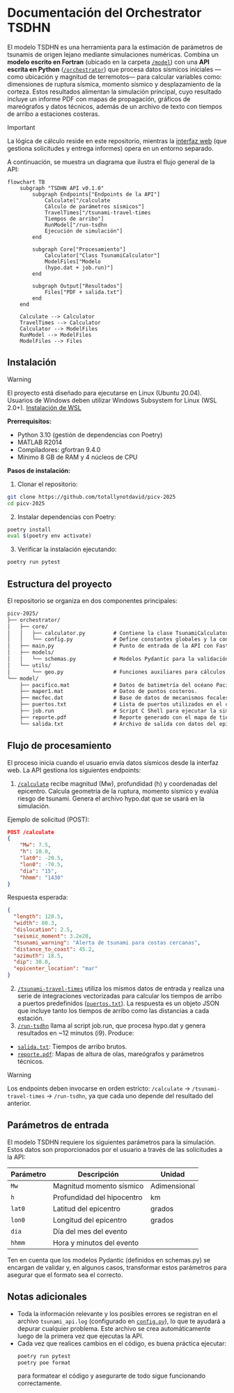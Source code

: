 # Documentación del Orchestrator TSDHN

El modelo TSDHN es una herramienta para la estimación de parámetros de tsunamis de origen lejano mediante simulaciones numéricas. Combina un **modelo escrito en Fortran** (ubicado en la carpeta [`/model`](/model/)) con una **API escrita en Python** ([`/orchestrator`](/orchestrator/)) que procesa datos sísmicos iniciales —como ubicación y magnitud de terremotos— para calcular variables como: dimensiones de ruptura sísmica, momento sísmico y desplazamiento de la corteza. Estos resultados alimentan la simulación principal, cuyo resultado incluye un informe PDF con mapas de propagación, gráficos de mareógrafos y datos técnicos, además de un archivo de texto con tiempos de arribo a estaciones costeras.

> [!IMPORTANT]
> La lógica de cálculo reside en este repositorio, mientras la [interfaz web](https://github.com/totallynotdavid/picv-2025-web) (que gestiona solicitudes y entrega informes) opera en un entorno separado.

A continuación, se muestra un diagrama que ilustra el flujo general de la API:

```mermaid
flowchart TB
    subgraph "TSDHN API v0.1.0"
        subgraph Endpoints["Endpoints de la API"]
            Calculate["/calculate
            Cálculo de parámetros sísmicos"]
            TravelTimes["/tsunami-travel-times
            Tiempos de arribo"]
            RunModel["/run-tsdhn
            Ejecución de simulación"]
        end

        subgraph Core["Procesamiento"]
            Calculator["Class TsunamiCalculator"]
            ModelFiles["Modelo
            (hypo.dat + job.run)"]
        end

        subgraph Output["Resultados"]
            Files["PDF + salida.txt"]
        end
    end

    Calculate --> Calculator
    TravelTimes --> Calculator
    Calculator --> ModelFiles
    RunModel --> ModelFiles
    ModelFiles --> Files
```

## Instalación

> [!WARNING]
> El proyecto está diseñado para ejecutarse en Linux (Ubuntu 20.04). Usuarios de Windows deben utilizar Windows Subsystem for Linux (WSL 2.0+). [Instalación de WSL](https://learn.microsoft.com/es-es/windows/wsl/install)

**Prerrequisitos:** 
- Python 3.10 (gestión de dependencias con Poetry)
- MATLAB R2014 
- Compiladores: gfortran 9.4.0
- Mínimo 8 GB de RAM y 4 núcleos de CPU

**Pasos de instalación:** 

1. Clonar el repositorio:
  ```bash
  git clone https://github.com/totallynotdavid/picv-2025
  cd picv-2025
  ```
2. Instalar dependencias con Poetry:
  ```bash
  poetry install
  eval $(poetry env activate)
  ```
3. Verificar la instalación ejecutando:
  ```bash
  poetry run pytest
  ```

## Estructura del proyecto

El repositorio se organiza en dos componentes principales:

```txt
picv-2025/
├── orchestrator/
│   ├── core/
│   │   ├── calculator.py         # Contiene la clase TsunamiCalculator y la lógica central de los cálculos.
│   │   └── config.py             # Define constantes globales y la configuración del logging.
│   ├── main.py                   # Punto de entrada de la API con FastAPI y definición de los endpoints.
│   ├── models/
│   │   └── schemas.py            # Modelos Pydantic para la validación y transformación de los datos.
│   └── utils/
│       └── geo.py                # Funciones auxiliares para cálculos geográficos (distancias, formatos, etc.).
└── model/
    ├── pacifico.mat              # Datos de batimetría del océano Pacífico.
    ├── maper1.mat                # Datos de puntos costeros.
    ├── mecfoc.dat                # Base de datos de mecanismos focales históricos.
    ├── puertos.txt               # Lista de puertos utilizados en el cálculo de tiempos de arribo.
    ├── job.run                   # Script C Shell para ejecutar la simulación.
    ├── reporte.pdf               # Reporte generado con el mapa de tiempos y mareogramas.
    └── salida.txt                # Archivo de salida con datos del epicentro y tiempos de arribo.
```

## Flujo de procesamiento

El proceso inicia cuando el usuario envía datos sísmicos desde la interfaz web. La API gestiona los siguientes endpoints:

1. [`/calculate`](orchestrator/main.py?plain=1#L25) recibe magnitud (Mw), profundidad (h) y coordenadas del epicentro. Calcula geometría de la ruptura, momento sísmico y evalúa riesgo de tsunami. Genera el archivo hypo.dat que se usará en la simulación.

Ejemplo de solicitud (POST):

```json
POST /calculate
{
    "Mw": 7.5,
    "h": 10.0,
    "lat0": -20.5,
    "lon0": -70.5,
    "dia": "15",
    "hhmm": "1430"
}
```

Respuesta esperada:

```json
{
  "length": 120.5,
  "width": 80.3,
  "dislocation": 2.5,
  "seismic_moment": 3.2e20,
  "tsunami_warning": "Alerta de tsunami para costas cercanas",
  "distance_to_coast": 45.2,
  "azimuth": 18.5,
  "dip": 30.0,
  "epicenter_location": "mar"
}
```

2. [`/tsunami-travel-times`](orchestrator/main.py?plain=1#L43) utiliza los mismos datos de entrada y realiza una serie de integraciones vectorizadas para calcular los tiempos de arribo a puertos predefinidos ([`puertos.txt`](/model/puertos.txt)). La respuesta es un objeto JSON que incluye tanto los tiempos de arribo como las distancias a cada estación.
3. [`/run-tsdhn`](orchestrator/main.py?plain=1#L59) llama al script job.run, que procesa hypo.dat y genera resultados en ~12 minutos (i9). Produce:
  - [`salida.txt`](model/salida.txt): Tiempos de arribo brutos.
  - [`reporte.pdf`](model/reporte.pdf): Mapas de altura de olas, mareógrafos y parámetros técnicos.

> [!WARNING]
> Los endpoints deben invocarse en orden estricto: `/calculate` -> `/tsunami-travel-times` -> `/run-tsdhn`, ya que cada uno depende del resultado del anterior.

## Parámetros de entrada

El modelo TSDHN requiere los siguientes parámetros para la simulación. Estos datos son proporcionados por el usuario a través de las solicitudes a la API:

| Parámetro | Descripción                  | Unidad       |  
|----------|------------------------------|--------------|  
| `Mw`     | Magnitud momento sísmico     | Adimensional |  
| `h`      | Profundidad del hipocentro   | km           |  
| `lat0`   | Latitud del epicentro        | grados       |  
| `lon0`   | Longitud del epicentro       | grados       |  
| `dia`    | Día del mes del evento       |              |
| `hhmm`   | Hora y minutos del evento    |              |

Ten en cuenta que los modelos Pydantic (definidos en schemas.py) se encargan de validar y, en algunos casos, transformar estos parámetros para asegurar que el formato sea el correcto.

## Notas adicionales

- Toda la información relevante y los posibles errores se registran en el archivo `tsunami_api.log` (configurado en [`config.py`](/orchestrator/core/config.py)), lo que te ayudará a depurar cualquier problema. Este archivo se crea automáticamente luego de la primera vez que ejecutas la API.
- Cada vez que realices cambios en el código, es buena práctica ejecutar:
  ```bash
  poetry run pytest
  poetry poe format
  ```
  para formatear el código y asegurarte de todo sigue funcionando correctamente.